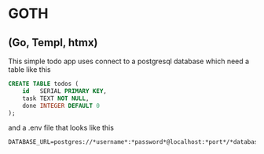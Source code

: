 # GOTH

## (Go, Templ, htmx)

This simple todo app uses connect to a postgresql database which need a table like this

```sql
CREATE TABLE todos (
    id   SERIAL PRIMARY KEY,
    task TEXT NOT NULL,
    done INTEGER DEFAULT 0
);
```

and a .env file that looks like this

```
DATABASE_URL=postgres://*username*:*password*@localhost:*port*/*database_name*
```
